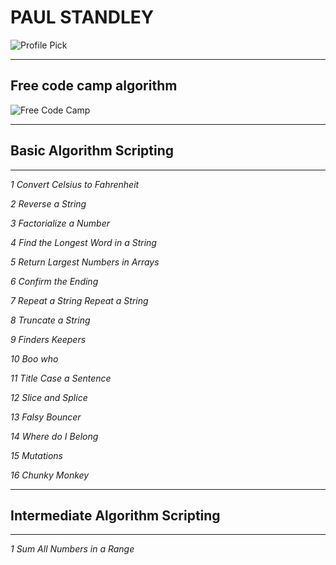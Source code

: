 # __**PAUL STANDLEY**__

![Profile Pick](http://res.cloudinary.com/pieol2/image/upload/v1516543296/profile-small.png)

---

## **Free code camp algorithm**

![Free Code Camp](https://res.cloudinary.com/pieol2/image/upload/v1553100145/freecdecamp.png)

---

## Basic Algorithm Scripting

---

_*1 Convert Celsius to Fahrenheit*_

_*2 Reverse a String*_

_*3 Factorialize a Number*_

_*4 Find the Longest Word in a String*_

_*5 Return Largest Numbers in Arrays*_

_*6 Confirm the Ending*_

_*7 Repeat a String Repeat a String*_

_*8 Truncate a String*_

_*9 Finders Keepers*_

_*10 Boo who*_

_*11 Title Case a Sentence*_

_*12 Slice and Splice*_

_*13 Falsy Bouncer*_

_*14 Where do I Belong*_

_*15 Mutations*_

_*16 Chunky Monkey*_

---

## Intermediate Algorithm Scripting

---

_*1 Sum All Numbers in a Range*_